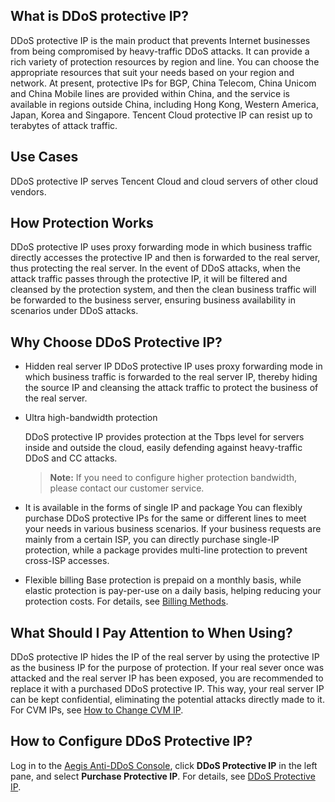 ## What is DDoS protective IP?

DDoS protective IP is the main product that prevents Internet businesses from being compromised by heavy-traffic DDoS attacks. It can provide a rich variety of protection resources by region and line. You can choose the appropriate resources that suit your needs based on your region and network. At present, protective IPs for BGP, China Telecom, China Unicom and China Mobile lines are provided within China, and the service is available in regions outside China, including Hong Kong, Western America, Japan, Korea and Singapore. Tencent Cloud protective IP can resist up to terabytes of attack traffic.

## Use Cases

DDoS protective IP serves Tencent Cloud and cloud servers of other cloud vendors.

## How Protection Works

DDoS protective IP uses proxy forwarding mode in which business traffic directly accesses the protective IP and then is forwarded to the real server, thus protecting the real server. In the event of DDoS attacks, when the attack traffic passes through the protective IP, it will be filtered and cleansed by the protection system, and then the clean business traffic will be forwarded to the business server, ensuring business availability in scenarios under DDoS attacks.

## Why Choose DDoS Protective IP?

- Hidden real server IP
  DDoS protective IP uses proxy forwarding mode in which business traffic is forwarded to the real server IP, thereby hiding the source IP and cleansing the attack traffic to protect the business of the real server.

- Ultra high-bandwidth protection

  DDoS protective IP provides protection at the Tbps level for servers inside and outside the cloud, easily defending against heavy-traffic DDoS and CC attacks.

  > **Note:**
  > If you need to configure higher protection bandwidth, please contact our customer service.

- It is available in the forms of single IP and package
  You can flexibly purchase DDoS protective IPs for the same or different lines to meet your needs in various business scenarios. If your business requests are mainly from a certain ISP, you can directly purchase single-IP protection, while a package provides multi-line protection to prevent cross-ISP accesses.

- Flexible billing
  Base protection is prepaid on a monthly basis, while elastic protection is pay-per-use on a daily basis, helping reducing your protection costs. For details, see [Billing Methods](https://intl.cloud.tencent.com/document/product/685/15263).

## What Should I Pay Attention to When Using?

DDoS protective IP hides the IP of the real server by using the protective IP as the business IP for the purpose of protection. If your real sever once was attacked and the real server IP has been exposed, you are recommended to replace it with a purchased DDoS protective IP. This way, your real server IP can be kept confidential, eliminating the potential attacks directly made to it. For CVM IPs, see [How to Change CVM IP](https://intl.cloud.tencent.com/document/product/685/18802).

## How to Configure DDoS Protective IP?

Log in to the [Aegis Anti-DDoS Console](https://intl.cloud.tencent.com/login?s_url=https%3A%2F%2Fconsole.cloud.tencent.com%2Fgamesec), click **DDoS Protective IP** in the left pane, and select **Purchase Protective IP**. For details, see [DDoS Protective IP](https://intl.cloud.tencent.com/document/product/685/15264).